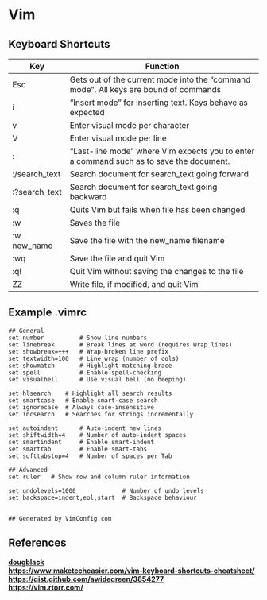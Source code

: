 # Vim

## Keyboard Shortcuts

| Key           | Function                                                                                  |
| ------------- | ----------------------------------------------------------------------------------------- |
| Esc           | Gets out of the current mode into the “command mode”. All keys are bound of commands    |
| i             | “Insert mode” for inserting text. Keys behave as expected                               |
| v             | Enter visual mode per character                                                           |
| V             | Enter visual mode per line                                                                |
| :             | “Last-line mode” where Vim expects you to enter a command such as to save the document. |
| :/search_text | Search document for search_text going forward                                             |
| :?search_text | Search document for search_text going backward                                            |
| :q            | Quits Vim but fails when file has been changed                                            |
| :w            | Saves the file                                                                            |
| :w new_name   | Save the file with the new_name filename                                                  |
| :wq           | Save the file and quit Vim                                                                |
| :q!           | Quit Vim without saving the changes to the file                                           |
| ZZ            | Write file, if modified, and quit Vim                                                     |

## Example .vimrc

```text
## General
set number          # Show line numbers
set linebreak       # Break lines at word (requires Wrap lines)
set showbreak=+++   # Wrap-broken line prefix
set textwidth=100   # Line wrap (number of cols)
set showmatch       # Highlight matching brace
set spell           # Enable spell-checking
set visualbell      # Use visual bell (no beeping)

set hlsearch    # Highlight all search results
set smartcase   # Enable smart-case search
set ignorecase  # Always case-insensitive
set incsearch   # Searches for strings incrementally

set autoindent      # Auto-indent new lines
set shiftwidth=4    # Number of auto-indent spaces
set smartindent     # Enable smart-indent
set smarttab        # Enable smart-tabs
set softtabstop=4   # Number of spaces per Tab

## Advanced
set ruler   # Show row and column ruler information

set undolevels=1000             # Number of undo levels
set backspace=indent,eol,start  # Backspace behaviour


## Generated by VimConfig.com
```

## References

**[dougblack](https://dougblack.io/words/a-good-vimrc.html)**  
**<https://www.maketecheasier.com/vim-keyboard-shortcuts-cheatsheet/>**  
**<https://gist.github.com/awidegreen/3854277>**  
**<https://vim.rtorr.com/>**  